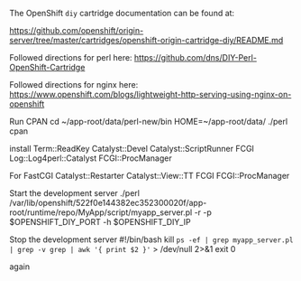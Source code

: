 The OpenShift `diy` cartridge documentation can be found at:

https://github.com/openshift/origin-server/tree/master/cartridges/openshift-origin-cartridge-diy/README.md

Followed directions for perl here: https://github.com/dns/DIY-Perl-OpenShift-Cartridge

Followed directions for nginx here: https://www.openshift.com/blogs/lightweight-http-serving-using-nginx-on-openshift

Run CPAN
cd ~/app-root/data/perl-new/bin
HOME=~/app-root/data/ ./perl cpan

install Term::ReadKey Catalyst::Devel Catalyst::ScriptRunner FCGI Log::Log4perl::Catalyst FCGI::ProcManager

For FastCGI
Catalyst::Restarter
Catalyst::View::TT
FCGI
FCGI::ProcManager

Start the development server
./perl /var/lib/openshift/522f0e144382ec352300020f/app-root/runtime/repo/MyApp/script/myapp_server.pl -r -p $OPENSHIFT_DIY_PORT -h $OPENSHIFT_DIY_IP

Stop the development server
#!/bin/bash
kill `ps -ef | grep myapp_server.pl | grep -v grep | awk '{ print $2 }'` > /dev/null 2>&1
exit 0

again
